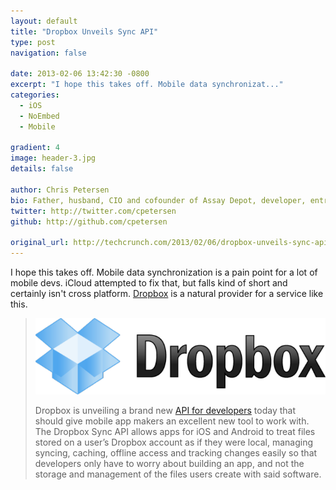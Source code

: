 ```yaml
---
layout: default
title: "Dropbox Unveils Sync API"
type: post
navigation: false

date: 2013-02-06 13:42:30 -0800
excerpt: "I hope this takes off. Mobile data synchronizat..."
categories:
  - iOS
  - NoEmbed
  - Mobile

gradient: 4
image: header-3.jpg
details: false

author: Chris Petersen
bio: Father, husband, CIO and cofounder of Assay Depot, developer, entrepreneur and technologist.
twitter: http://twitter.com/cpetersen
github: http://github.com/cpetersen

original_url: http://techcrunch.com/2013/02/06/dropbox-unveils-sync-api-for-mobile-developers-allows-apps-to-work-with-cloud-based-files-as-if-they-were-local/
---
```



I hope this takes off. Mobile data synchronization is a pain point for a lot of mobile devs. iCloud attempted to fix that, but falls kind of short and certainly isn't cross platform.  [Dropbox](https://www.dropbox.com)  is a natural provider for a service like this.

 >   ![Dropbox_logo_clear](/assets/import/2eb732f8e28acb904847789aac1fdf71.png)  
 > 
 > Dropbox is unveiling a brand new [API for developers](https://www.dropbox.com/developers/blog/26) today that should give mobile app makers an excellent new tool to work with. The Dropbox Sync API allows apps for iOS and Android to treat files stored on a user’s Dropbox account as if they were local, managing syncing, caching, offline access and tracking changes easily so that developers only have to worry about building an app, and not the storage and management of the files users create with said software.
 > 
 > 
